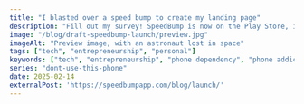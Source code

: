 ```yaml
---
title: "I blasted over a speed bump to create my landing page"
description: "Fill out my survey! SpeedBump is now on the Play Store, iOS coming soon."
image: "/blog/draft-speedbump-launch/preview.jpg"
imageAlt: "Preview image, with an astronaut lost in space"
tags: ["tech", "entrepreneurship", "personal"]
keywords: ["tech", "entrepreneurship", "phone dependency", "phone addiction", "user research", "Android development"]
series: "dont-use-this-phone"
date: 2025-02-14
externalPost: 'https://speedbumpapp.com/blog/launch/'
---
```

